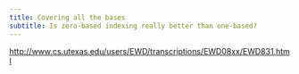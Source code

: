 ```yaml
---
title: Covering all the bases
subtitle: Is zero-based indexing really better than one-based?
---
```


http://www.cs.utexas.edu/users/EWD/transcriptions/EWD08xx/EWD831.html
